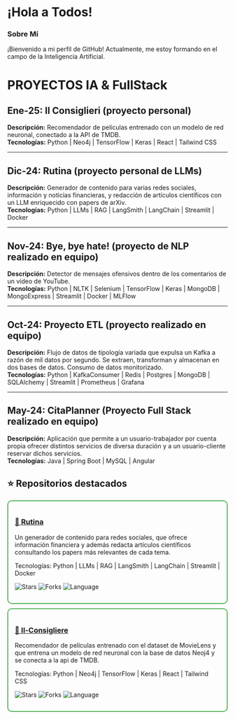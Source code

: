 # ¡Hola a Todos! 
### Sobre Mí
¡Bienvenido a mi perfil de GitHub! 
Actualmente, me estoy formando en el campo de la Inteligencia Artificial.



# PROYECTOS IA & FullStack

## Ene-25: Il Consiglieri (proyecto personal)
**Descripción:** Recomendador de películas entrenado con un modelo de red neuronal, conectado a la API de TMDB.  
**Tecnologías:** Python | Neo4j | TensorFlow | Keras | React | Tailwind CSS  

---

## Dic-24: Rutina (proyecto personal de LLMs)
**Descripción:** Generador de contenido para varias redes sociales, información y noticias financieras, y redacción de artículos científicos con un LLM enriquecido con papers de arXiv.  
**Tecnologías:** Python | LLMs | RAG | LangSmith | LangChain | Streamlit | Docker  

---

## Nov-24: Bye, bye hate! (proyecto de NLP realizado en equipo)
**Descripción:** Detector de mensajes ofensivos dentro de los comentarios de un vídeo de YouTube.  
**Tecnologías:** Python | NLTK | Selenium | TensorFlow | Keras | MongoDB | MongoExpress | Streamlit | Docker | MLFlow  

---

## Oct-24: Proyecto ETL (proyecto realizado en equipo)
**Descripción:** Flujo de datos de tipología variada que expulsa un Kafka a razón de mil datos por segundo. Se extraen, transforman y almacenan en dos bases de datos. Consumo de datos monitorizado.  
**Tecnologías:** Python | KafkaConsumer | Redis | Postgres | MongoDB | SQLAlchemy | Streamlit | Prometheus | Grafana  

---

## May-24: CitaPlanner (Proyecto Full Stack realizado en equipo)
**Descripción:** Aplicación que permite a un usuario-trabajador por cuenta propia ofrecer distintos servicios de diversa duración y a un usuario-cliente reservar dichos servicios.  
**Tecnologías:** Java | Spring Boot | MySQL | Angular






## ⭐ Repositorios destacados

<div style="border: 2px solid #4caf50; border-radius: 10px; padding: 15px; margin-bottom: 10px;">
  <h3><a href="https://github.com/angelsc75/rutina">🌟 Rutina</a></h3>
  <p>Un generador de contenido para redes sociales, que ofrece información financiera y además redacta artículos científicos consultando los papers más relevantes de cada tema.</p>
  <p>Tecnologías: Python | LLMs | RAG | LangSmith | LangChain | Streamlit | Docker  </p>
  <p>
    <img src="https://img.shields.io/github/stars/angelsc75/Rutina?style=social" alt="Stars">
    <img src="https://img.shields.io/github/forks/angelsc75/Rutina?style=social" alt="Forks">
    <img src="https://img.shields.io/github/languages/top/angelsc75/Rutina" alt="Language">
  </p>
</div>

<div style="border: 2px solid #4caf50; border-radius: 10px; padding: 15px; margin-bottom: 10px;">
  <h3><a href="https://github.com/angelsc75/Il-Consigliere">🌟 Il-Consigliere</a></h3>
  <p>Recomendador de películas entrenado con el dataset de MovieLens y que entrena un modelo de red neuronal con la base de datos Neoj4 y se conecta a la api de TMDB.</p>
  <p>Tecnologías: Python | Neo4j | TensorFlow | Keras | React | Tailwind CSS  </p>
  <p>
    <img src="https://img.shields.io/github/stars/angelsc75/Il-Consigliere?style=social" alt="Stars">
    <img src="https://img.shields.io/github/forks/angelsc75/Il-Consigliere?style=social" alt="Forks">
    <img src="https://img.shields.io/github/languages/top/angelsc75/Il-Consigliere" alt="Language">
  </p>
</div>




